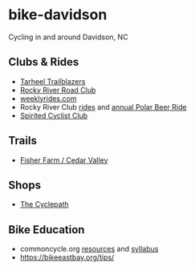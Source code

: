 # bike-davidson

Cycling in and around Davidson, NC


## Clubs & Rides

- [Tarheel Trailblazers](http://www.tarheeltrailblazers.com/)
- [Rocky River Road Club](http://www.rockyriverroadclub.org/)
- [weeklyrides.com](https://www.weeklyrides.com/index.php/all-rides)
- Rocky River Club [rides](http://www.rockyriverroadclub.org/recurring-rides.html) and [annual Polar Beer Ride](http://www.rockyriverroadclub.org/pbmc-ride.html)
- [Spirited Cyclist Club](https://www.facebook.com/groups/spiritedcyclistcyclingclub/)


## Trails

- [Fisher Farm / Cedar Valley](https://www.mtbproject.com/trail/3624301/fisher-farm-full-loop)

## Shops

- [The Cyclepath](https://www.thecyclepath.net/)


## Bike Education

- commoncycle.org [resources](https://commoncycle.org/resources/) and [syllabus](https://commoncycle.org/syllabus/)
- https://bikeeastbay.org/tips/









